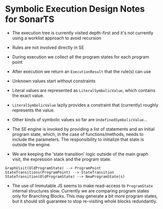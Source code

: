 # Symbolic Execution Design Notes for SonarTS

* The execution tree is currently visited depth-first and it's not currently using a worklist approach to avoid recursion

* Rules are not involved directly in SE
 * During execution we collect all the program states for each program point
 * After execution we return an `ExecutionResult` that the rule(s) can use

* Unknown values start without constraints
* Literal values are represented as `LiteralSymbolicValue`, which contains the exact value.
 * `LiteralSymbolicValue` lazily provides a constraint that (currently) roughly represents the value.
 * Other kinds of symbolic values so far are `UndefinedSymbolicValue`...

* The SE engine is invoked by providing a list of statements and an initial program state, which, in the case of functions/methods, needs to include the parameters. The responsibility to initialize that state is outside the engine.

* We are keeping the 'state transition' logic outside of the main graph visit, the expression stack and the program state.
```
GraphVisit(OldProgramState) --> ProgramPoint
StateTransitions(ProgramPoint) --> StateTransition
StateTransition(OldProgramState) --> NewProgramState(s)
```
* The use of Immutable JS seems to make read-access to `ProgramState` internal structures slow. Currently we are comparing program states only for Branching Blocks. This may generate a bit more program states, but it should still guarantee to stop re-visiting whole blocks redundantly.